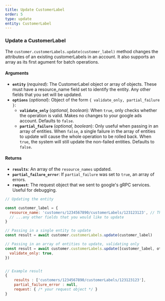 ```yaml
---
title: Update CustomerLabel
order: 5
type: update
entity: CustomerLabel
---
```


### Update a CustomerLabel

The `customer.customerLabels.update(customer_label)` method changes the attributes of an existing customerLabels in an account. It also supports an array as its first agument for batch operations.

#### Arguments

- **`entity`** (_required_): The CustomerLabel object or array of objects. These must have a resource_name field set to identify the entity. Any other fields that you set will be updated.
- **`options`** (_optional_): Object of the form `{ validate_only, partial_failure }`:
  - **`validate_only`** (_optional, boolean_): When `true`, only checks whether the operation is valid. Makes no changes to your google ads account. Defaults to `false`.
  - **`partial_failure`** (_optional, boolean_): Only useful when passing in an array of entities. When `false`, a single failure in the array of entities to update will cause the whole operation to be rolled back. When `true`, the system will still update the non-failed entities. Defaults to `false`.

#### Returns

- **`results`**: An array of the `resource_names` updated.
- **`partial_failure_error`**: If `partial_failure` was set to `true`, an array of errors.
- **`request`**: The request object that we sent to google's gRPC services. Useful for debugging.

```javascript
// Updating the entity

const customer_label = {
  resource_name: 'customers/1234567890/customerLabels/123123123', // The resource_name is required
  // ...any other fields that you would like to update
}

// Passing in a single entity to update
const result = await customer.customerLabels.update(customer_label)

// Passing in an array of entities to update, validating only
const result = await customer.customerLabels.update([customer_label, other_customer_label], {
  validate_only: true,
})
```

```javascript

// Example result
{
	results : ['customers/1234567890/customerLabels/123123123'],
	partial_failure_error : null,
	request: { /* your request object */ }
}

```
